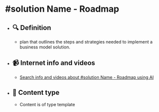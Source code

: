 # #solution Name - Roadmap
- ## 🔍 Definition
  - plan that outlines the steps and strategies needed to implement a business model solution.
- ## 📹 Internet info and videos
  - [Search info and videos about #solution Name - Roadmap using AI](https://www.perplexity.ai/search?q=videos+about+Roadmap:+plan+that+outlines+the+steps+and+strategies+needed+to+implement+a+business+model+solution.
)
- ## 📰 Content type 
  - Content is of type template
